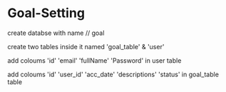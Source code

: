 # Goal-Setting

create databse with name // goal

create two tables inside it named 'goal_table' & 'user'

add coloums 'id' 'email' 'fullName' 'Password' in user table

add coloums 'id' 'user_id' 'acc_date' 'descriptions' 'status' in goal_table table
